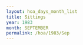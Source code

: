 ```yaml
---
layout: hoa_days_month_list
title: Sittings
year: 1983
month: SEPTEMBER
permalink: /hoa/1983/Sep
---
```

